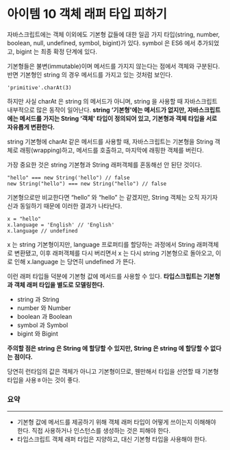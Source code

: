 # 아이템 10 객체 래퍼 타입 피하기

자바스크립트에는 객체 이외에도 기본형 값들에 대한 일곱 가지 타입(string, number, boolean, null, undefined, symbol, bigint)가 있다.
symbol 은 ES6 에서 추가되었고, bigint 는 최종 확정 단계에 있다.

기본형들은 불변(immutable)이며 메서드를 가지지 않는다는 점에서 객체와 구분된다.
반면 기본형인 string 의 경우 메서드를 가지고 있는 것처럼 보인다.

```tsx
'primitive'.charAt(3)
```

하지만 사실 charAt 은 string 의 메서드가 아니며, string 을 사용할 때 자바스크립트 내부적으로 많은 동작이 일어난다.
**string ‘기본형'에는 메서드가 없지만, 자바스크립트에는 메서드를 가지는 String ‘객체' 타입이 정의되어 있고, 기본형과 객체 타입을 서로 자유롭게 변환한다.**

string 기본형에 charAt 같은 메서드를 사용할 때, 자바스크립트는 기본형을 String 객체로 래핑(wrapping)하고, 메서드를 호출하고, 마지막에 래핑한 객체를 버린다.

가장 중요한 것은 string 기본형과 String 래퍼객체를 혼동해선 안 된단 것이다.

```tsx
"hello" === new String('hello") // false
new String("hello") === new String("hello") // false
```

기본형으로만 비교한다면 “hello” 와 “hello” 는 같겠지만,
String 객체는 오직 자기자신과 동일하기 때문에 이러한 결과가 나타난다.

```tsx
x = "hello"
x.language = 'English' // 'English'
x.language // undefined
```

x 는 string 기본형이지만, language 프로퍼티를 할당하는 과정에서 String 래퍼객체로 변환됐고, 이후 래퍼객체를 다시 버리면서 x 는 다시 string 기본형으로 돌아오고, 이로 인해 x.language 는 당연히 undefined 가 뜬다.

이런 래퍼 타입들 덕분에 기본형 값에 메서드를 사용할 수 있다.
**타입스크립트는 기본형과 객체 래퍼 타입을 별도로 모델링한다.**

- string 과 String
- number 와 Number
- boolean 과 Boolean
- symbol 과 Symbol
- bigint 와 Bigint

**주의할 점은 string 은 String 에 할당할 수 있지만, String 은 string 에 할당할 수 없다는 점이다.**

당연히 런타임의 값은 객체가 아니고 기본형이므로, 웬만해서 타입을 선언할 때 기본형 타입을 사용ㅎ아는 것이 좋다.

### 요약

---

- 기본형 값에 메서드를 제공하기 위해 객체 래퍼 타입이 어떻게 쓰이는지 이해해야 한다.
직접 사용하거나 인스턴스를 생성하는 것은 피해야 한다.
- 타입스크립트 객체 래퍼 타입은 지양하고, 대신 기본형 타입을 사용해야 한다.